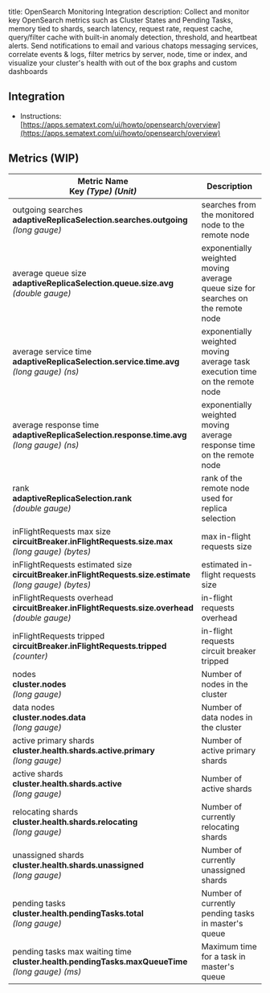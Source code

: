 title: OpenSearch Monitoring Integration
description: Collect and monitor key OpenSearch metrics such as Cluster States and Pending Tasks, memory tied to shards, search latency, request rate, request cache, query/filter cache with built-in anomaly detection, threshold, and heartbeat alerts. Send notifications to email and various chatops messaging services, correlate events & logs, filter metrics by server, node, time or index, and visualize your cluster's health with out of the box graphs and custom dashboards

## Integration

- Instructions: [https://apps.sematext.com/ui/howto/opensearch/overview](https://apps.sematext.com/ui/howto/opensearch/overview)

## Metrics (WIP)

Metric Name<br> Key *(Type)* *(Unit)*                                                                             |  Description
------------------------------------------------------------------------------------------------------------------|-------------------------------------------------------------------
outgoing searches<br>**adaptiveReplicaSelection.searches.outgoing** <br>*(long gauge)*                            |  searches from the monitored node to the remote node
average queue size<br>**adaptiveReplicaSelection.queue.size.avg** <br>*(double gauge)*                            |  exponentially weighted moving average queue size for searches on the remote node
average service time<br>**adaptiveReplicaSelection.service.time.avg** <br>*(long gauge)* *(ns)*                   |  exponentially weighted moving average task execution time on the remote node
average response time<br>**adaptiveReplicaSelection.response.time.avg** <br>*(long gauge)* *(ns)*                 |  exponentially weighted moving average response time on the remote node
rank<br>**adaptiveReplicaSelection.rank** <br>*(double gauge)*                                                    |  rank of the remote node used for replica selection
inFlightRequests max size<br>**circuitBreaker.inFlightRequests.size.max** <br>*(long gauge)* *(bytes)*            |  max in-flight requests size
inFlightRequests estimated size<br>**circuitBreaker.inFlightRequests.size.estimate** <br>*(long gauge)* *(bytes)* |  estimated in-flight requests size
inFlightRequests overhead<br>**circuitBreaker.inFlightRequests.size.overhead** <br>*(double gauge)*               |  in-flight requests overhead
inFlightRequests tripped<br>**circuitBreaker.inFlightRequests.tripped** <br>*(counter)*                           |  in-flight requests circuit breaker tripped
nodes<br>**cluster.nodes** <br>*(long gauge)*                                                                     |  Number of nodes in the cluster
data nodes<br>**cluster.nodes.data** <br>*(long gauge)*                                                           |  Number of data nodes in the cluster
active primary shards<br>**cluster.health.shards.active.primary** <br>*(long gauge)*                              |  Number of active primary shards
active shards<br>**cluster.health.shards.active** <br>*(long gauge)*                                              |  Number of active shards
relocating shards<br>**cluster.health.shards.relocating** <br>*(long gauge)*                                      |  Number of currently relocating shards
unassigned shards<br>**cluster.health.shards.unassigned** <br>*(long gauge)*                                      |  Number of currently unassigned shards
pending tasks<br>**cluster.health.pendingTasks.total** <br>*(long gauge)*                                         |  Number of currently pending tasks in master's queue
pending tasks max waiting time<br>**cluster.health.pendingTasks.maxQueueTime** <br>*(long gauge)* *(ms)*          |  Maximum time for a task in master's queue











